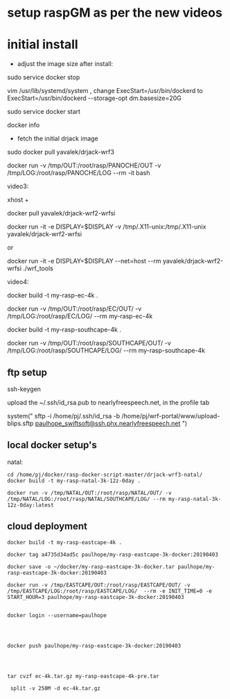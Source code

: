 

# setup raspGM as per the new videos



# initial install

- adjust the image size after install: 

sudo service docker stop

vim /usr/lib/systemd/system , change ExecStart=/usr/bin/dockerd to 
ExecStart=/usr/bin/dockerd --storage-opt dm.basesize=20G

sudo service docker start

docker info

- fetch the initial drjack image

sudo docker pull yavalek/drjack-wrf3


docker run -v /tmp/OUT:/root/rasp/PANOCHE/OUT -v /tmp/LOG:/root/rasp/PANOCHE/LOG --rm -it bash

video3:

xhost +

docker pull yavalek/drjack-wrf2-wrfsi

docker run -it -e DISPLAY=$DISPLAY -v /tmp/.X11-unix:/tmp/.X11-unix yavalek/drjack-wrf2-wrfsi

or

docker run -it -e DISPLAY=$DISPLAY --net=host --rm  yavalek/drjack-wrf2-wrfsi
./wrf_tools

video4:

docker build -t my-rasp-ec-4k .

docker run -v /tmp/OUT:/root/rasp/EC/OUT/ -v /tmp/LOG:/root/rasp/EC/LOG/  --rm my-rasp-ec-4k

docker build -t my-rasp-southcape-4k .

docker run -v /tmp/OUT:/root/rasp/SOUTHCAPE/OUT/ -v /tmp/LOG:/root/rasp/SOUTHCAPE/LOG/ --rm my-rasp-southcape-4k


## ftp setup

ssh-keygen

upload the ~/.ssh/id_rsa.pub to nearlyfreespeech.net, in the profile tab


system(" sftp -i /home/pj/.ssh/id_rsa -b /home/pj/wrf-portal/www/upload-blips.sftp paulhope_swiftsoft@ssh.phx.nearlyfreespeech.net  ")

## local docker setup's
natal:
``` 
cd /home/pj/docker/rasp-docker-script-master/drjack-wrf3-natal/
docker build -t my-rasp-natal-3k-12z-0day .

docker run -v /tmp/NATAL/OUT:/root/rasp/NATAL/OUT/ -v /tmp/NATAL/LOG:/root/rasp/NATAL/SOUTHCAPE/LOG/ --rm my-rasp-natal-3k-12z-0day:latest
```

## cloud deployment

```
docker build -t my-rasp-eastcape-4k .

docker tag a4735d34ad5c paulhope/my-rasp-eastcape-3k-docker:20190403

docker save -o ~/docker/my-rasp-eastcape-3k-docker.tar paulhope/my-rasp-eastcape-3k-docker:20190403

docker run -v /tmp/EASTCAPE/OUT:/root/rasp/EASTCAPE/OUT/ -v /tmp/EASTCAPE/LOG:/root/rasp/EASTCAPE/LOG/  --rm -e INIT_TIME=0 -e START_HOUR=3 paulhope/my-rasp-eastcape-3k-docker:20190403


docker login --username=paulhope




docker push paulhope/my-rasp-eastcape-3k-docker:20190403




tar cvzf ec-4k.tar.gz my-rasp-eastcape-4k-pre.tar 

 split -v 250M -d ec-4k.tar.gz


```
